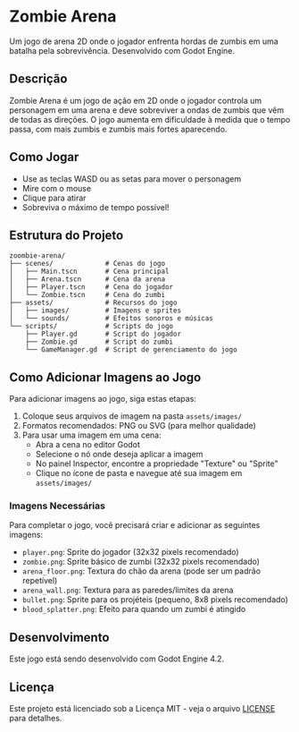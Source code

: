 # Zombie Arena

Um jogo de arena 2D onde o jogador enfrenta hordas de zumbis em uma batalha pela sobrevivência. Desenvolvido com Godot Engine.

## Descrição

Zombie Arena é um jogo de ação em 2D onde o jogador controla um personagem em uma arena e deve sobreviver a ondas de zumbis que vêm de todas as direções. O jogo aumenta em dificuldade à medida que o tempo passa, com mais zumbis e zumbis mais fortes aparecendo.

## Como Jogar

- Use as teclas WASD ou as setas para mover o personagem
- Mire com o mouse
- Clique para atirar
- Sobreviva o máximo de tempo possível!

## Estrutura do Projeto

```
zoombie-arena/
├── scenes/             # Cenas do jogo
│   ├── Main.tscn       # Cena principal
│   ├── Arena.tscn      # Cena da arena
│   ├── Player.tscn     # Cena do jogador
│   └── Zombie.tscn     # Cena do zumbi
├── assets/             # Recursos do jogo
│   ├── images/         # Imagens e sprites
│   └── sounds/         # Efeitos sonoros e músicas
└── scripts/            # Scripts do jogo
    ├── Player.gd       # Script do jogador
    ├── Zombie.gd       # Script do zumbi
    └── GameManager.gd  # Script de gerenciamento do jogo
```

## Como Adicionar Imagens ao Jogo

Para adicionar imagens ao jogo, siga estas etapas:

1. Coloque seus arquivos de imagem na pasta `assets/images/`
2. Formatos recomendados: PNG ou SVG (para melhor qualidade)
3. Para usar uma imagem em uma cena:
   - Abra a cena no editor Godot
   - Selecione o nó onde deseja aplicar a imagem
   - No painel Inspector, encontre a propriedade "Texture" ou "Sprite"
   - Clique no ícone de pasta e navegue até sua imagem em `assets/images/`

### Imagens Necessárias

Para completar o jogo, você precisará criar e adicionar as seguintes imagens:

- `player.png`: Sprite do jogador (32x32 pixels recomendado)
- `zombie.png`: Sprite básico de zumbi (32x32 pixels recomendado)
- `arena_floor.png`: Textura do chão da arena (pode ser um padrão repetível)
- `arena_wall.png`: Textura para as paredes/limites da arena
- `bullet.png`: Sprite para os projéteis (pequeno, 8x8 pixels recomendado)
- `blood_splatter.png`: Efeito para quando um zumbi é atingido

## Desenvolvimento

Este jogo está sendo desenvolvido com Godot Engine 4.2.

## Licença

Este projeto está licenciado sob a Licença MIT - veja o arquivo [LICENSE](LICENSE) para detalhes.
